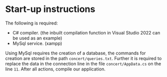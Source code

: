 # Start-up instructions
The following is required:
- C# compiler. (the inbuilt compilation function in Visual Studio 2022 can be used as an example)
- MySql service. (xampp)

Using MySql requires the creation of a database, the commands for creation are stored in the path ```concert/queries.txt```.
Further it is required to replace the data in the connection line in the file ```concert/AppData.cs``` on the line ```11```.
After all actions, compile our application.
